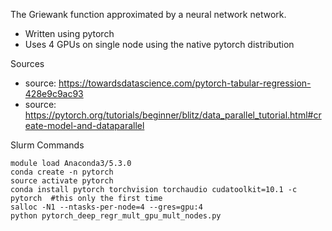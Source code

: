 The Griewank function approximated by a neural network network.
- Written using pytorch
- Uses 4 GPUs on single node using the native pytorch distribution

Sources
 - source: https://towardsdatascience.com/pytorch-tabular-regression-428e9c9ac93
 - source: https://pytorch.org/tutorials/beginner/blitz/data_parallel_tutorial.html#create-model-and-dataparallel

Slurm Commands
```
module load Anaconda3/5.3.0
conda create -n pytorch
source activate pytorch
conda install pytorch torchvision torchaudio cudatoolkit=10.1 -c pytorch  #this only the first time
salloc -N1 --ntasks-per-node=4 --gres=gpu:4 
python pytorch_deep_regr_mult_gpu_mult_nodes.py
```
